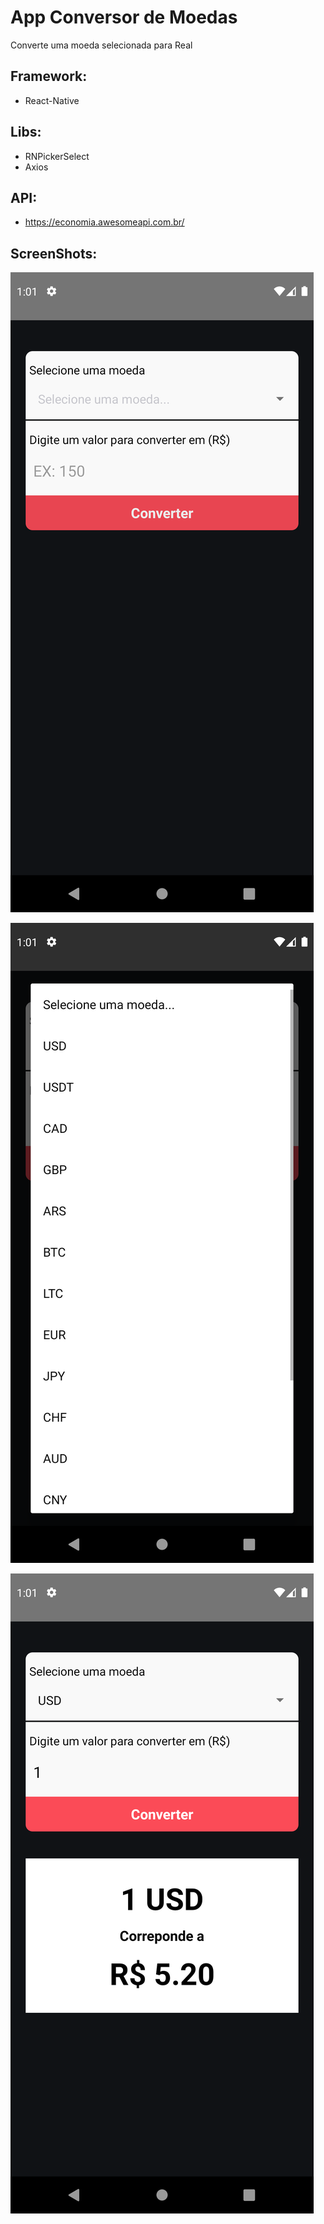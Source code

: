 # App Conversor de Moedas
Converte uma moeda selecionada para Real

## Framework:
- React-Native

## Libs:
- RNPickerSelect
- Axios

## API:
- https://economia.awesomeapi.com.br/

## ScreenShots:

![](Screenshot_1627174870.png)

![](Screenshot_1627174872.png)

![](Screenshot_1627174876.png)